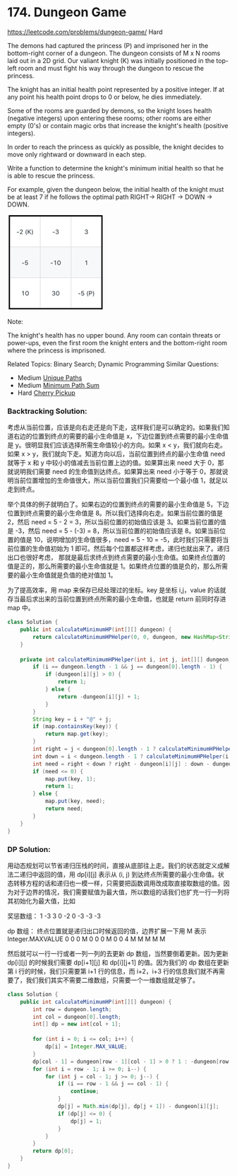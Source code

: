 # 174. Dungeon Game
<https://leetcode.com/problems/dungeon-game/>
Hard

The demons had captured the princess (P) and imprisoned her in the bottom-right corner of a dungeon. The dungeon consists of M x N rooms laid out in a 2D grid. Our valiant knight (K) was initially positioned in the top-left room and must fight his way through the dungeon to rescue the princess.

The knight has an initial health point represented by a positive integer. If at any point his health point drops to 0 or below, he dies immediately.

Some of the rooms are guarded by demons, so the knight loses health (negative integers) upon entering these rooms; other rooms are either empty (0's) or contain magic orbs that increase the knight's health (positive integers).

In order to reach the princess as quickly as possible, the knight decides to move only rightward or downward in each step.

 

Write a function to determine the knight's minimum initial health so that he is able to rescue the princess.

For example, given the dungeon below, the initial health of the knight must be at least 7 if he follows the optimal path RIGHT-> RIGHT -> DOWN -> DOWN.

![alt text](../resources/174_matrix.jpg)
 

Note:

The knight's health has no upper bound.
Any room can contain threats or power-ups, even the first room the knight enters and the bottom-right room where the princess is imprisoned.

Related Topics: Binary Search; Dynamic Programming
Similar Questions: 
* Medium [Unique Paths](https://leetcode.com/problems/unique-paths/)
* Medium [Minimum Path Sum](https://leetcode.com/problems/minimum-path-sum/)
* Hard [Cherry Pickup](https://leetcode.com/problems/cherry-pickup/)

### Backtracking Solution: 
考虑从当前位置，应该是向右走还是向下走，这样我们是可以确定的。如果我们知道右边的位置到终点的需要的最小生命值是 x，下边位置到终点需要的最小生命值是 y。很明显我们应该选择所需生命值较小的方向。如果 x < y，我们就向右走。如果 x > y，我们就向下走。知道方向以后，当前位置到终点的最小生命值 need 就等于 x 和 y 中较小的值减去当前位置上边的值。如果算出来 need 大于 0，那就说明我们需要 need 的生命值到达终点。如果算出来 need 小于等于 0，那就说明当前位置增加的生命值很大，所以当前位置我们只需要给一个最小值 1，就足以走到终点。

举个具体的例子就明白了。如果右边的位置到终点的需要的最小生命值是 5，下边位置到终点需要的最小生命值是 8。所以我们选择向右走。如果当前位置的值是 2，然后 need = 5 - 2 = 3，所以当前位置的初始值应该是 3。如果当前位置的值是 -3，然后 need = 5 - (-3) = 8，所以当前位置的初始值应该是 8。如果当前位置的值是 10，说明增加的生命值很多，need = 5 - 10 = -5，此时我们只需要将当前位置的生命值初始为 1 即可。然后每个位置都这样考虑，递归也就出来了。递归出口也很好考虑， 那就是最后求终点到终点需要的最小生命值。如果终点位置的值是正的，那么所需要的最小生命值就是 1。如果终点位置的值是负的，那么所需要的最小生命值就是负值的绝对值加 1。

为了提高效率，用 map 来保存已经处理过的坐标。key 是坐标 i,j，value 的话就存当最后求出来的当前位置到终点所需的最小生命值，也就是 return 前同时存进 map 中。

```java
class Solution {
    public int calculateMinimumHP(int[][] dungeon) {
        return calculateMinimumHPHelper(0, 0, dungeon, new HashMap<String, Integer>());
    }

    private int calculateMinimumHPHelper(int i, int j, int[][] dungeon, HashMap<String, Integer> map) {
        if (i == dungeon.length - 1 && j == dungeon[0].length - 1) {
            if (dungeon[i][j] > 0) {
                return 1;
            } else {
                return -dungeon[i][j] + 1;
            }
        }
        String key = i + "@" + j;
        if (map.containsKey(key)) {
            return map.get(key);
        }
        int right = j < dungeon[0].length - 1 ? calculateMinimumHPHelper(i, j + 1, dungeon, map) : Integer.MAX_VALUE;
        int down = i < dungeon.length - 1 ? calculateMinimumHPHelper(i + 1, j, dungeon, map) : Integer.MAX_VALUE;
        int need = right < down ? right - dungeon[i][j] : down - dungeon[i][j];
        if (need <= 0) {
            map.put(key, 1);
            return 1;
        } else {
            map.put(key, need);
            return need;
        }
    }
}
```

### DP Solution: 
用动态规划可以节省递归压栈的时间，直接从底部往上走。我们的状态就定义成解法二递归中返回的值，用 dp[i][j] 表示从 (i, j) 到达终点所需要的最小生命值。状态转移方程的话和递归也一模一样，只需要把函数调用改成取直接取数组的值。因为对于边界的情况，我们需要赋值为最大值，所以数组的话我们也扩充一行一列将其初始化为最大值，比如

奖惩数组：
    1   -3   3
    0   -2   0
    -3  -3   -3

dp 数组：
终点位置就是递归出口时候返回的值，边界扩展一下用 M 表示 Integer.MAXVALUE
    0 0 0 M
    0 0 0 M
    0 0 4 M
    M M M M

然后就可以一行一行或者一列一列的去更新 dp 数组，当然要倒着更新。因为更新 dp[i][j] 的时候我们需要 dp[i+1][j] 和 dp[i][j+1] 的值。因为我们的 dp 数组在更新第 i 行的时候，我们只需要第 i+1 行的信息，而 i+2，i+3 行的信息我们就不再需要了，我们我们其实不需要二维数组，只需要一个一维数组就足够了。

```java
class Solution {
    public int calculateMinimumHP(int[][] dungeon) {
        int row = dungeon.length;
        int col = dungeon[0].length;
        int[] dp = new int[col + 1];

        for (int i = 0; i <= col; i++) {
            dp[i] = Integer.MAX_VALUE;
        }
        dp[col - 1] = dungeon[row - 1][col - 1] > 0 ? 1 : -dungeon[row - 1][col - 1] + 1;
        for (int i = row - 1; i >= 0; i--) {
            for (int j = col - 1; j >= 0; j--) {
                if (i == row - 1 && j == col - 1) {
                    continue;
                }
                dp[j] = Math.min(dp[j], dp[j + 1]) - dungeon[i][j];
                if (dp[j] <= 0) {
                    dp[j] = 1;
                }
            }
        }
        return dp[0];
    }
}
```
